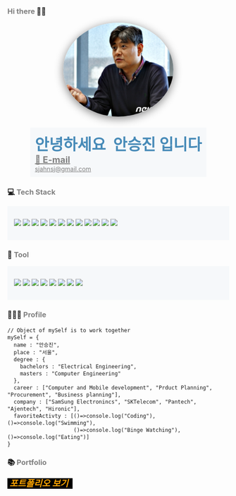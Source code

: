 ### <span style="color:gray">Hi there</span> 👋🏻
<!--
**sjahnsj/sjahnsj** is a ✨ _special_ ✨ repository because its `README.md` (this file) appears on your GitHub profile.

Here are some ideas to get you started:

- 🔭 I’m currently working on ...
- 🌱 I’m currently learning ...
- 👯 I’m looking to collaborate on ...
- 🤔 I’m looking for help with ...
- 💬 Ask me about ...
- 📫 How to reach me: ...
- 😄 Pronouns: ...
- ⚡ Fun fact: ...
![header](https://capsule-render.vercel.app/api?type=rect&color=auto&height=60&section=header&text=My%20Tech%20Stack&fontSize=40)
![header](https://capsule-render.vercel.app/api?type=waving&color=3333ff&height=200&section=header&text=안%20승%20진%20%20%20%20-nl-S.J.%20Ahn&fontAlignY=20&fontAlignY=50&fontSize=43&fontColor=ffffff&animation=twinkling)
![header](https://capsule-render.vercel.app/api?type=waving&color=5555ff&height=100&section=footer&fontSize=50&font-color=ffffff)
<img src="./myself.jpg"  width="250px" style="border-radius: 50%; box-shadow: 2px 2px 5px black; float:left; margin-right: 150px" >
<br>
-->

<div style="display:flex; flex-flow:wrap; justify-content:space-around; align-items:center">
<img src="./myself.jpg"  width="250px" style="border-radius: 50%; box-shadow: 0px 4px 20px gray;" >

<div style="padding:10px; background-color:#F6F8FA; margin-top:25px">
<div style="font-size:35px; font-weight:bold; text-align:center; color: #488bb8">
안녕하세요&nbsp; 안승진 입니다
</div>
<div >
<a style="font-size:20px; font-weight:bold; color:gray;" href="mailto:sjahnsj@gmail.com">📧 E-mail</a> <br>
<a style="color:gray;" href="mailto:sjahnsj@gmail.com">sjahnsj@gmail.com</a> <br>



</div>
</div>
</div>


### 💻 <span style="color:gray">Tech Stack</span>
<div style="background-color:#F6F8FA; padding:15px">
<p>
<img src="https://img.shields.io/badge/Java-007396?style=for-the-badge&logo=Java&logoColor=white"/>
<img src="https://img.shields.io/badge/C-A8B9CC?style=flat-square&logo=C&logoColor=white"/>
<img src="https://img.shields.io/badge/Javascript-ffb13b?style=for-the-badge&logo=javascript&logoColor=white"/>
<img src="https://img.shields.io/badge/python-3670A0?style=for-the-badge&logo=python&logoColor=ffdd54"/>
<img src="https://img.shields.io/badge/oracle-ff0000?style=for-the-badge&logo=oracle&logoColor=white"/>
<img src="https://img.shields.io/badge/html-55aa55?style=for-the-badge&logo=html5&logoColor=white"/>
<img src="https://img.shields.io/badge/Node.js-339933?style=flat-square&logo=Node.js&logoColor=white"/>
<img src="https://img.shields.io/badge/React-61DAFB?style=flat-square&logo=React&logoColor=black"/>
<img src="https://img.shields.io/badge/css-ff00ff?style=for-the-badge&logo=csswizardry&logoColor=white"/>
<img src="https://img.shields.io/badge/tensorflow-aaaaaa?style=for-the-badge&logo=tensorflow&logoColor=white"/>
<img src="https://img.shields.io/badge/pandas-2222aa?style=for-the-badge&logo=pandas&logoColor=white"/>
<img src="https://img.shields.io/badge/spring-dddd00?style=for-the-badge&logo=spring&logoColor=black"/>
</p>
</div>

### 🔨 <span style="color:gray">Tool</span>  
<div style="background-color:#F6F8FA; padding:15px">
<p>
<img src="https://img.shields.io/badge/Git-000000?style=for-the-badge&logo=GitHub&logoColor=white"/>
<img src="https://img.shields.io/badge/Git-F05032?style=flat-square&logo=git&logoColor=white"/>
<img src="https://img.shields.io/badge/vscode-000000?style=for-the-badge&logo=visualstudiocode&logoColor=white"/>
<img src="https://img.shields.io/badge/eclipse-000000?style=for-the-badge&logo=eclipseide&logoColor=white"/>
<img src="https://img.shields.io/badge/vim-000000?style=for-the-badge&logo=vim&logoColor=white"/>
<img src="https://img.shields.io/badge/Intellij-000000?style=for-the-badge&logo=intellijidea&logoColor=white"/>
<img src="https://img.shields.io/badge/Docker-2496ED?style=flat-square&logo=Docker&logoColor=white"/>
<img src="https://img.shields.io/badge/Anaconda-44A833?style=flat-square&logo=Anaconda&logoColor=white"/>
</p>
</div>

### 🧑🏻‍💻 <span style="color:gray">Profile</span>

```
// Object of mySelf is to work together
mySelf = {
  name : "안승진",
  place : "서울",
  degree : {
    bachelors : "Electrical Engineering",
    masters : "Computer Engineering"
  },
  career : ["Computer and Mobile development", "Prduct Planning", "Procurement", "Business planning"],
  company : ["SamSung Electronincs", "SKTelecom", "Pantech", "Ajentech", "Hironic"],
  favoriteActivty : [()=>console.log("Coding"), ()=>console.log("Swimming"),
                     ()=>console.log("Binge Watching"), ()=>console.log("Eating")]
}
```

### 📚 <span style="color:gray">Portfolio</span>
**_[<span style="font-size:20px; background-color:black; color:orange;"> &nbsp;포트폴리오 보기 &nbsp; </span>](./portfolio.html)_**  



